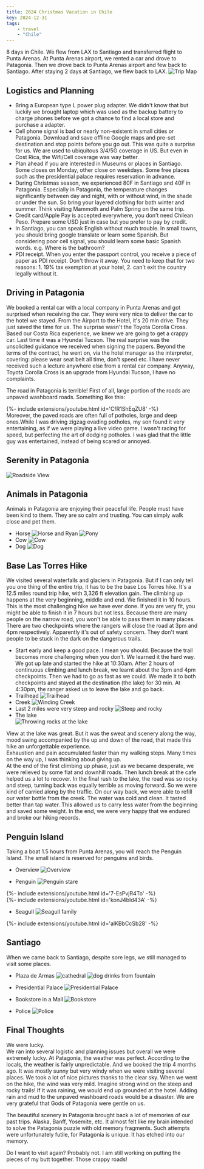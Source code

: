 ```yaml
---
title: 2024 Christmas Vacation in Chile
key: 2024-12-31
tags: 
    - travel
    - "Chile"
---
```

8 days in Chile. We flew from LAX to Santiago and transferred flight to Punta Arenas. At Punta Arenas airport, we rented a car and drove to Patagonia. Then we drove back to Punta Arenas airport and few back to Santiago. After staying 2 days at Santiago, we flew back to LAX. 
![Trip Map](https://datadrivenway.com/media/chile_2024/2024_Christmas_Trip_to_Chile.png)

## Logistics and Planning 
- Bring a European type L power plug adapter. We didn't know that but luckily we brought laptop which was used as the backup battery to charge phones before we got a chance to find a local store and purchase a adapter.  
- Cell phone signal is bad or nearly non-existent in small cities or Patagonia. Download and save offline Google maps and pre-set destination and stop points before you go out. This was quite a surprise for us. We are used to ubiquitous 3/4/5G coverage in US. But even in Cost Rica, the Wifi/Cell coverage was way better.  
- Plan ahead if you are interested in Museums or places in Santiago. Some closes on Monday, other close on weekdays. Some free places such as the presidential palace requires reservation in advance. 
- During Christmas season, we experienced 80F in Santiago and 40F in Patagonia. Especially in Patagonia, the temperature changes significantly between day and night, with or without wind, in the shade or under the sun. So bring your layered clothing for both winter and summer. Think visiting Mammoth and Palm Spring on the same trip. 
- Credit card/Apple Pay is accepted everywhere, you don't need Chilean Peso. Prepare some USD just in case but you prefer to pay by credit.  
- In Santiago, you can speak English without much trouble. In small towns, you should bring google translate or learn some Spanish. But considering poor cell signal, you should learn some basic Spanish words. e.g. Where is the bathroom?   
- PDI receipt. When you enter the passport control, you receive a piece of paper as PDI receipt. Don't throw it away. You need to keep that for two reasons: 1. 19% tax exemption at your hotel, 2. can't exit the country legally without it. 

## Driving in Patagonia
We booked a rental car with a local company in Punta Arenas and got surprised when receiving the car. They were very nice to deliver the car to the hotel we stayed. From the Airport to the Hotel, it's 20 min drive. They just saved the time for us. The surprise wasn't the Toyota Corolla Cross. Based our Costa Rica experience, we knew we are going to get a crappy car. Last time it was a Hyundai Tucson. The real surprise was the unsolicited guidance we received when signing the papers. Beyond the terms of the contract, he went on, via the hotel manager as the interpreter, covering: please wear seat belt all time, don't speed etc. 
I have never received such a lecture anywhere else from a rental car company. Anyway, Toyota Corolla Cross is an upgrade from Hyundai Tucson, I have no complaints. 


The road in Patagonia is terrible! First of all, large portion of the roads are unpaved washboard roads. Something like this: 
<div>{%- include extensions/youtube.html id='CfR1ShEqZU8' -%}</div>  
Moreover, the paved roads are often full of potholes, large and deep ones.While I was driving zigzag evading potholes, 
my son found it very entertaining, as if we were playing a live video game. I wasn't racing for speed, but perfecting the art of 
dodging potholes. I was glad that the little guy was entertained, instead of being scared or annoyed. 

## Serenity in Patagonia
![Roadside View](https://datadrivenway.com/media/chile_2024/patagonia_stop_onroad_view.jpeg)

## Animals in Patagonia
Animals in Patagonia are enjoying their peaceful life. People must have been kind to them. They are so calm and trusting.
You can simply walk close and pet them. 
- Horse 
  ![Horse and Ryan](https://datadrivenway.com/media/chile_2024/patagonia_horse_and_ryan.jpeg)
  ![Pony](https://datadrivenway.com/media/chile_2024/patagonia_pony1.jpeg)
- Cow
  ![Cow](https://datadrivenway.com/media/chile_2024/patagonia_cow.jpeg)
- Dog 
  ![Dog](https://datadrivenway.com/media/chile_2024/patagonia_dogs.jpeg)

## Base Las Torres Hike
We visited several waterfalls and glaciers in Patagonia. But if I can only tell you one thing of the entire trip, 
it has to be the base Los Torres hike. It's a 12.5 miles round trip hike, with 3,326 ft elevation gain. The climbing up happens 
at the very beginning, middle and end. We finished it in 10 hours. This is the most challenging hike we have ever done.
If you are very fit, you might be able to finish it in 7 hours but not less. Because there are many people on the narrow road, 
you won't be able to pass them in many places. There are two checkpoints where the rangers will close the road at 3pm and 4pm respectively.
Apparently it's out of safety concern. They don't want people to be stuck in the dark on the dangerous trails.

- Start early and keep a good pace. 
  I mean you should. Because the trail becomes more challenging when you don't. We learned it the hard way. 
We got up late and started the hike at 10:30am. After 2 hours of continuous climbing and lunch break, we learnt about the 3pm and 4pm checkpoints.
Then we had to go as fast as we could. We made it to both checkpoints and stayed at the destination (the lake) for 30 min. At 4:30pm, the ranger asked us to leave
the lake and go back.
- Trailhead
![Trailhead](https://datadrivenway.com/media/chile_2024/patagonia_torres_base_hiking_trailhead.jpeg)
- Creek 
![Winding Creek](https://datadrivenway.com/media/chile_2024/patagonia_torres_base_hike_creak.jpeg)
- Last 2 miles were very steep and rocky
![Steep and rocky](https://datadrivenway.com/media/chile_2024/patagonia_torres_base_hike_rock_clibming.jpeg)
- The lake  
![Throwing rocks at the lake](https://datadrivenway.com/media/chile_2024/patagonia_torres_base_hike_arrival_rock_throwing_2.jpeg)  

View at the lake was great. But it was the sweat and scenery along the way, mood swing accompanied by the up and down of the road, that made this hike an unforgettable experience.  
Exhaustion and pain accumulated faster than my walking steps. Many times on the way up, I was thinking about giving up.  
At the end of the first climbing up phase, just as we became desperate, we were relieved by some flat and downhill roads. Then lunch break at the cafe helped us a lot to recover.
In the final rush to the lake, the road was so rocky and steep, turning back was equally terrible as moving forward. So we were kind of carried along by the traffic.
On our way back, we were able to refill our water bottle from the creek. The water was cold and clean. It tasted better than tap water. This allowed us to carry less water 
from the beginning and saved some weight.
In the end, we were very happy that we endured and broke our hiking records.

## Penguin Island 
Taking a boat 1.5 hours from Punta Arenas, you will reach the Penguin Island. The small island is reserved for penguins and birds. 
- Overview
![Overview](https://datadrivenway.com/media/chile_2024/penguin_island_overview.jpeg)

- Penguin 
![Penguin stare](https://datadrivenway.com/media/chile_2024/pengui_island_stare.jpeg)

<div>{%- include extensions/youtube.html id='7-EsPvjR4To' -%}</div>

<div>{%- include extensions/youtube.html id='konJ4bId43A' -%}</div>

- Seagull 
![Seagull family](https://datadrivenway.com/media/chile_2024/penguin_island_seagull_chick.jpeg)

<div>{%- include extensions/youtube.html id='alKBbCcSb28' -%}</div>

## Santiago 
When we came back to Santiago, despite sore legs, we still managed to visit some places.
- Plaza de Armas
![cathedral](https://datadrivenway.com/media/chile_2024/santiago_plaza_de_armas_catehdral.jpeg)
![dog drinks from fountain](https://datadrivenway.com/media/chile_2024/santiago_plaza_de_armas_dog1.jpeg)

- Presidential Palace
![Presidential Palace](https://datadrivenway.com/media/chile_2024/santiago_presential_palace_building.jpeg)
- Bookstore in a Mall 
![Bookstore](https://datadrivenway.com/media/chile_2024/santiago_bookstore_yi_and_ryan.jpeg)
- Police 
![Police](https://datadrivenway.com/media/chile_2024/santiago_presential_palace_cavalry.jpeg)

## Final Thoughts
We were lucky.  
We ran into several logistic and planning issues but overall we were extremely lucky. At Patagonia, the weather was perfect.
According to the locals, the weather is fairly unpredictable. And we booked the trip 4 months ago. It was mostly sunny but very windy when we were visiting several places.
We took a lot of nice pictures thanks to the clear sky. When we went on the hike, the wind was very mild. Imagine strong wind on the steep and rocky trails! If it was raining,
we would end up grounded at the hotel. Adding rain and mud to the unpaved washboard roads would be a disaster.
We are very grateful that Gods of Patagonia were gentle on us.


The beautiful scenery in Patagonia brought back a lot of memories of our past trips. Alaska, Banff, Yosemite, etc. 
It almost felt like my brain intended to solve the Patagonia puzzle with old memory fragments. Such attempts were unfortunately futile, for Patagonia is unique. It has etched into our memory.  


Do I want to visit again? Probably not. I am still working on putting the pieces of my butt together. Those crappy roads!  


